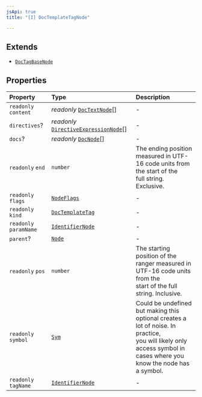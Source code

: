 ```yaml
---
jsApi: true
title: "[I] DocTemplateTagNode"

---
```

## Extends

- [`DocTagBaseNode`](Interface.DocTagBaseNode.md)

## Properties

| Property | Type | Description |
| :------ | :------ | :------ |
| `readonly` `content` | *readonly* [`DocTextNode`](Interface.DocTextNode.md)[] | - |
| `directives`? | *readonly* [`DirectiveExpressionNode`](Interface.DirectiveExpressionNode.md)[] | - |
| `docs`? | *readonly* [`DocNode`](Interface.DocNode.md)[] | - |
| `readonly` `end` | `number` | The ending position measured in UTF-16 code units from the start of the<br />full string. Exclusive. |
| `readonly` `flags` | [`NodeFlags`](Enumeration.NodeFlags.md) | - |
| `readonly` `kind` | [`DocTemplateTag`](Enumeration.SyntaxKind.md#doctemplatetag) | - |
| `readonly` `paramName` | [`IdentifierNode`](Interface.IdentifierNode.md) | - |
| `parent`? | [`Node`](Type.Node.md) | - |
| `readonly` `pos` | `number` | The starting position of the ranger measured in UTF-16 code units from the<br />start of the full string. Inclusive. |
| `readonly` `symbol` | [`Sym`](Interface.Sym.md) | Could be undefined but making this optional creates a lot of noise. In practice,<br />you will likely only access symbol in cases where you know the node has a symbol. |
| `readonly` `tagName` | [`IdentifierNode`](Interface.IdentifierNode.md) | - |
